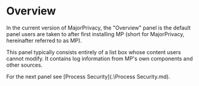 # Overview

In the current version of MajorPrivacy, the "Overview" panel is the default panel users are taken to after first installing MP (short for MajorPrivacy, hereinafter referred to as MP).

This panel typically consists entirely of a list box whose content users cannot modify. It contains log information from MP's own components and other sources.

For the next panel see [Process Security](.\Process Security.md).